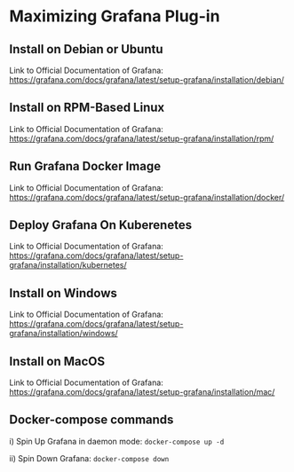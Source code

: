 # Maximizing Grafana Plug-in

## Install on Debian or Ubuntu
Link to Official Documentation of Grafana: https://grafana.com/docs/grafana/latest/setup-grafana/installation/debian/

## Install on RPM-Based Linux
Link to Official Documentation of Grafana: https://grafana.com/docs/grafana/latest/setup-grafana/installation/rpm/

## Run Grafana Docker Image
Link to Official Documentation of Grafana: https://grafana.com/docs/grafana/latest/setup-grafana/installation/docker/

## Deploy Grafana On Kuberenetes
Link to Official Documentation of Grafana: https://grafana.com/docs/grafana/latest/setup-grafana/installation/kubernetes/

## Install on Windows
Link to Official Documentation of Grafana: https://grafana.com/docs/grafana/latest/setup-grafana/installation/windows/

## Install on MacOS
Link to Official Documentation of Grafana: https://grafana.com/docs/grafana/latest/setup-grafana/installation/mac/

## Docker-compose commands
i) Spin Up Grafana in daemon mode: `docker-compose up -d`

ii) Spin Down Grafana: `docker-compose down`

